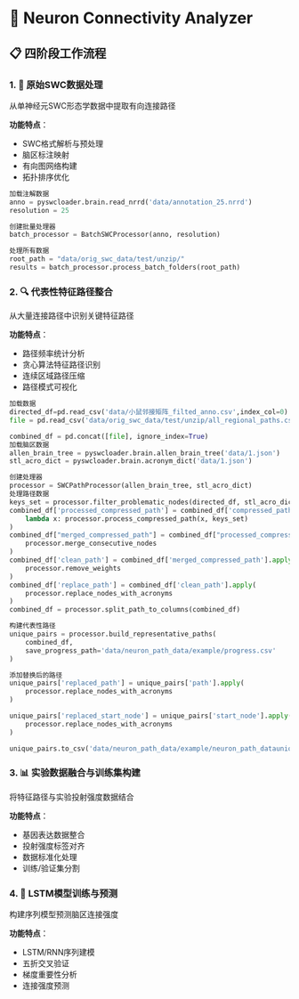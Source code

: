 # 🧠 Neuron Connectivity Analyzer

## 📋 四阶段工作流程

### 1. 🎯 原始SWC数据处理
从单神经元SWC形态学数据中提取有向连接路径

**功能特点**：
- SWC格式解析与预处理
- 脑区标注映射
- 有向图网络构建
- 拓扑排序优化

```python
加载注解数据
anno = pyswcloader.brain.read_nrrd('data/annotation_25.nrrd')
resolution = 25  

创建批量处理器
batch_processor = BatchSWCProcessor(anno, resolution)

处理所有数据
root_path = "data/orig_swc_data/test/unzip/"
results = batch_processor.process_batch_folders(root_path)

```




### 2. 🔍 代表性特征路径整合
从大量连接路径中识别关键特征路径

**功能特点**：
- 路径频率统计分析
- 贪心算法特征路径识别
- 连续区域路径压缩
- 路径模式可视化



```python
加载数据
directed_df=pd.read_csv('data/小鼠邻接矩阵_filted_anno.csv',index_col=0)
file = pd.read_csv('data/orig_swc_data/test/unzip/all_regional_paths.csv')

combined_df = pd.concat([file], ignore_index=True)
加载脑区数据
allen_brain_tree = pyswcloader.brain.allen_brain_tree('data/1.json')
stl_acro_dict = pyswcloader.brain.acronym_dict('data/1.json')

创建处理器
processor = SWCPathProcessor(allen_brain_tree, stl_acro_dict)
处理路径数据
keys_set = processor.filter_problematic_nodes(directed_df, stl_acro_dict)
combined_df['processed_compressed_path'] = combined_df['compressed_path'].apply(
    lambda x: processor.process_compressed_path(x, keys_set)
)
combined_df["merged_compressed_path"] = combined_df["processed_compressed_path"].apply(
    processor.merge_consecutive_nodes
)
combined_df['clean_path'] = combined_df['merged_compressed_path'].apply(
    processor.remove_weights
)
combined_df['replace_path'] = combined_df['clean_path'].apply(
    processor.replace_nodes_with_acronyms
)
combined_df = processor.split_path_to_columns(combined_df)

构建代表性路径
unique_pairs = processor.build_representative_paths(
    combined_df, 
    save_progress_path='data/neuron_path_data/example/progress.csv'
)

添加替换后的路径
unique_pairs['replaced_path'] = unique_pairs['path'].apply(
    processor.replace_nodes_with_acronyms
)

unique_pairs['replaced_start_node'] = unique_pairs['start_node'].apply(
    processor.replace_nodes_with_acronyms
)

unique_pairs.to_csv('data/neuron_path_data/example/neuron_path_dataunique_pairs_with_paths_partial.csv', index=False)
```



### 3. 📊 实验数据融合与训练集构建
将特征路径与实验投射强度数据结合

**功能特点**：
- 基因表达数据整合
- 投射强度标签对齐
- 数据标准化处理
- 训练/验证集分割

### 4. 🧠 LSTM模型训练与预测
构建序列模型预测脑区连接强度

**功能特点**：
- LSTM/RNN序列建模
- 五折交叉验证
- 梯度重要性分析
- 连接强度预测


